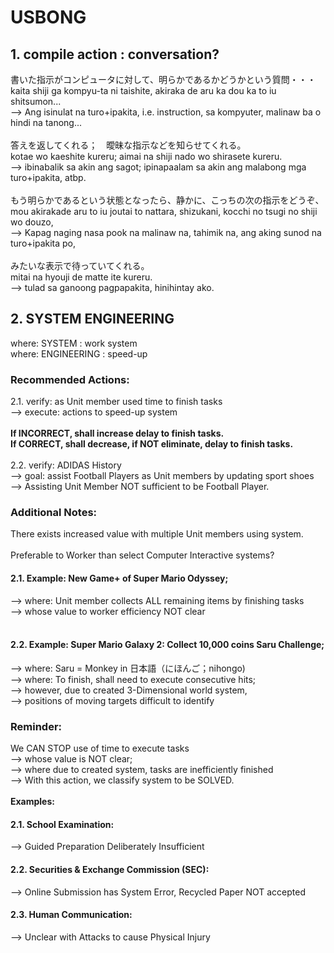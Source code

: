 # USBONG
## 1. compile action : conversation?

書いた指示がコンピュータに対して、明らかであるかどうかという質問・・・<br/>
kaita shiji ga kompyu-ta ni taishite, akiraka de aru ka dou ka to iu shitsumon...<br/>
--> Ang isinulat na turo+ipakita, i.e. instruction, sa kompyuter, malinaw ba o hindi na tanong...<br/>
<br/>
答えを返してくれる；　曖昧な指示などを知らせてくれる。<br/>
kotae wo kaeshite kureru; aimai na shiji nado wo shirasete kureru.<br/>
--> ibinabalik sa akin ang sagot; ipinapaalam sa akin ang malabong mga turo+ipakita, atbp.<br/>
<br/>
もう明らかであるという状態となったら、静かに、こっちの次の指示をどうぞ、<br/>
mou akirakade aru to iu joutai to nattara, shizukani, kocchi no tsugi no shiji wo douzo,<br/>
--> Kapag naging nasa pook na malinaw na, tahimik na, ang aking sunod na turo+ipakita po,<br/>
<br/>
みたいな表示で待っていてくれる。<br/>
mitai na hyouji de matte ite kureru.<br/>
--> tulad sa ganoong pagpapakita, hinihintay ako.<br/>

## 2. SYSTEM ENGINEERING
where: SYSTEM : work system<br/>
where: ENGINEERING : speed-up

### Recommended Actions:
2.1. verify: as Unit member used time to finish tasks<br/>
--> execute: actions to speed-up system<br/>
<br/>
<b>
If INCORRECT, shall increase delay to finish tasks.<br/>
If CORRECT, shall decrease, if NOT eliminate, delay to finish tasks.<br/>
</b>
<br/>
2.2. verify: ADIDAS History<br/>
--> goal: assist Football Players as Unit members by updating sport shoes<br/>
--> Assisting Unit Member NOT sufficient to be Football Player.<br/>

### Additional Notes:
There exists increased value with multiple Unit members using system.<br/>
<br/>
Preferable to Worker than select Computer Interactive systems?<br/>
#### 2.1. Example: New Game+ of Super Mario Odyssey;<br/>
--> where: Unit member collects ALL remaining items by finishing tasks<br/>
--> whose value to worker efficiency NOT clear<br/>
<br/>
#### 2.2. Example: Super Mario Galaxy 2: Collect 10,000 coins Saru Challenge;<br/>
--> where: Saru = Monkey in 日本語（にほんご；nihongo)<br/>
--> where: To finish, shall need to execute consecutive hits;<br/>
--> however, due to created 3-Dimensional world system,<br/>
--> positions of moving targets difficult to identify<br/>

### Reminder:
We CAN STOP use of time to execute tasks<br/>
--> whose value is NOT clear;<br/>
--> where due to created system, tasks are inefficiently finished<br/>
--> With this action, we classify system to be SOLVED.<br/>
<br/>
<b>Examples:</b><br/>
#### 2.1. School Examination:
--> Guided Preparation Deliberately Insufficient<br/>

#### 2.2. Securities & Exchange Commission (SEC):<br/>
--> Online Submission has System Error, Recycled Paper NOT accepted<br/>

#### 2.3. Human Communication:
--> Unclear with Attacks to cause Physical Injury<br/>
